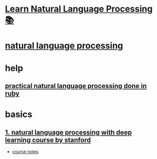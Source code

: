 # [Learn Natural Language Processing 📚](https://my.mindnode.com/nFFywmhppMRxw1Z6n7QNxikisQo9q9egH5jL8PfD)

# [natural language processing](http://www.wikiwand.com/en/Natural_language_processing)


# help


## [practical natural language processing done in ruby](https://github.com/arbox/nlp-with-ruby)


# basics


## [1. natural language processing with deep learning course by stanford](http://web.stanford.edu/class/cs224n/)

- [course notes](https://github.com/stanfordnlp/cs224n-winter17-notes)

